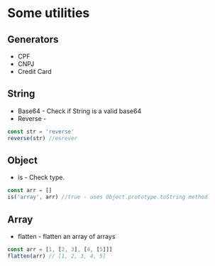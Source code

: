 # Some utilities

## Generators
 - CPF
 - CNPJ
 - Credit Card
 
## String
 - Base64 - Check if String is a valid base64
 - Reverse - 
 ```javascript 
 const str = 'reverse'
 reverse(str) //esrever
 ```
 
## Object 
 - is - Check type.
 ```javascript 
 const arr = []
 is('array', arr) //true - uses Object.prototype.toString method
 ```
 
 ## Array
 - flatten - flatten an array of arrays
 ```javascript
 const arr = [1, [2, 3], [4, [5]]]
 flatten(arr) // [1, 2, 3, 4, 5]
 ```
